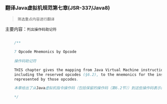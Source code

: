 ### 翻译Java虚拟机规范第七章(JSR-337/Java8)

> `筛选重点内容进行翻译`

主要内容：`列出操作码助记符`


```java

    /**

    7 Opcode Mnemonics by Opcode
    
    操作码助记符

    THIS chapter gives the mapping from Java Virtual Machine instruction opcodes,
    including the reserved opcodes (§6.2), to the mnemonics for the instructions
    represented by those opcodes.

    本章给出了从Java虚拟机指令操作码（包括保留的操作码（第6.2节））到这些操作码表示的指令的助记符的映射.

    */



```